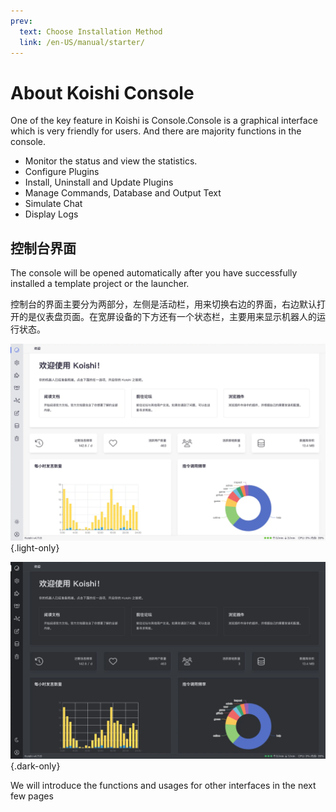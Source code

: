 ```yaml
---
prev:
  text: Choose Installation Method
  link: /en-US/manual/starter/
---
```


# About Koishi Console

One of the key feature in Koishi is Console.Console is a graphical interface which is very friendly for users. And there are majority functions in the console.

- Monitor the status and view the statistics.
- Configure Plugins
- Install, Uninstall and Update Plugins
- Manage Commands, Database and Output Text
- Simulate Chat
- Display Logs

## 控制台界面

The console will be opened automatically after you have successfully installed a template project or the launcher.

控制台的界面主要分为两部分，左侧是活动栏，用来切换右边的界面，右边默认打开的是仪表盘页面。在宽屏设备的下方还有一个状态栏，主要用来显示机器人的运行状态。

![home](/manual/console/home.light.webp) {.light-only}

![home](/manual/console/home.dark.webp) {.dark-only}

We will introduce the functions and usages for other interfaces in the next few pages
